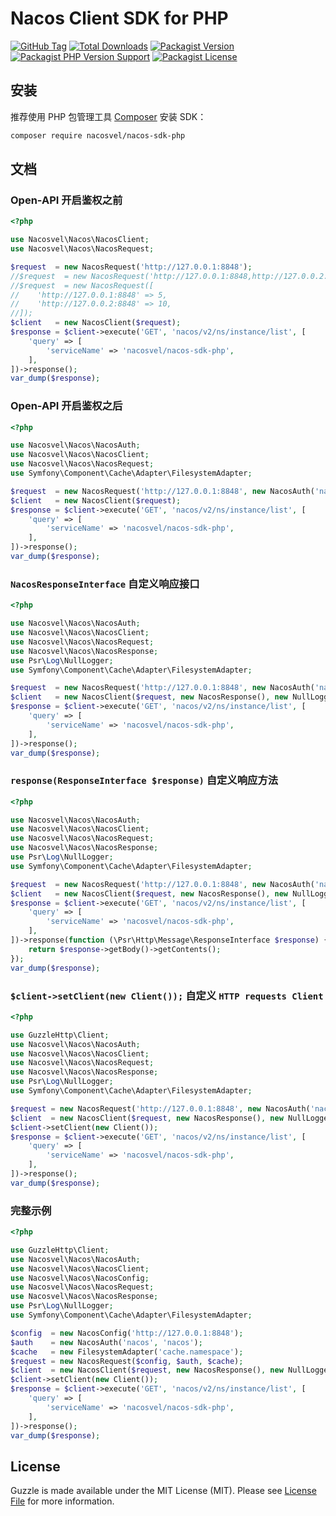 # Nacos Client SDK for PHP

[![GitHub Tag](https://img.shields.io/github/v/tag/nacosvel/nacos-sdk-php)](https://github.com/nacosvel/nacos-sdk-php/tags)
[![Total Downloads](https://img.shields.io/packagist/dt/nacosvel/nacos-sdk-php?style=flat-square)](https://packagist.org/packages/nacosvel/nacos-sdk-php)
[![Packagist Version](https://img.shields.io/packagist/v/nacosvel/nacos-sdk-php)](https://packagist.org/packages/nacosvel/nacos-sdk-php)
[![Packagist PHP Version Support](https://img.shields.io/packagist/php-v/nacosvel/nacos-sdk-php)](https://github.com/nacosvel/nacos-sdk-php)
[![Packagist License](https://img.shields.io/github/license/nacosvel/nacos-sdk-php)](https://github.com/nacosvel/nacos-sdk-php)

## 安装

推荐使用 PHP 包管理工具 [Composer](https://getcomposer.org/) 安装 SDK：

```bash
composer require nacosvel/nacos-sdk-php
```

## 文档

### Open-API 开启鉴权之前

```php
<?php

use Nacosvel\Nacos\NacosClient;
use Nacosvel\Nacos\NacosRequest;

$request  = new NacosRequest('http://127.0.0.1:8848');
//$request  = new NacosRequest('http://127.0.0.1:8848,http://127.0.0.2:8848');
//$request  = new NacosRequest([
//    'http://127.0.0.1:8848' => 5,
//    'http://127.0.0.2:8848' => 10,
//]);
$client   = new NacosClient($request);
$response = $client->execute('GET', 'nacos/v2/ns/instance/list', [
    'query' => [
        'serviceName' => 'nacosvel/nacos-sdk-php',
    ],
])->response();
var_dump($response);
```

### Open-API 开启鉴权之后

```php
<?php

use Nacosvel\Nacos\NacosAuth;
use Nacosvel\Nacos\NacosClient;
use Nacosvel\Nacos\NacosRequest;
use Symfony\Component\Cache\Adapter\FilesystemAdapter;

$request  = new NacosRequest('http://127.0.0.1:8848', new NacosAuth('nacos', 'nacos'), new FilesystemAdapter('cache.namespace'));
$client   = new NacosClient($request);
$response = $client->execute('GET', 'nacos/v2/ns/instance/list', [
    'query' => [
        'serviceName' => 'nacosvel/nacos-sdk-php',
    ],
])->response();
var_dump($response);
```

### `NacosResponseInterface` 自定义响应接口

```php
<?php

use Nacosvel\Nacos\NacosAuth;
use Nacosvel\Nacos\NacosClient;
use Nacosvel\Nacos\NacosRequest;
use Nacosvel\Nacos\NacosResponse;
use Psr\Log\NullLogger;
use Symfony\Component\Cache\Adapter\FilesystemAdapter;

$request  = new NacosRequest('http://127.0.0.1:8848', new NacosAuth('nacos', 'nacos'), new FilesystemAdapter('cache.namespace'));
$client   = new NacosClient($request, new NacosResponse(), new NullLogger());
$response = $client->execute('GET', 'nacos/v2/ns/instance/list', [
    'query' => [
        'serviceName' => 'nacosvel/nacos-sdk-php',
    ],
])->response();
var_dump($response);
```

### `response(ResponseInterface $response)` 自定义响应方法

```php
<?php

use Nacosvel\Nacos\NacosAuth;
use Nacosvel\Nacos\NacosClient;
use Nacosvel\Nacos\NacosRequest;
use Nacosvel\Nacos\NacosResponse;
use Psr\Log\NullLogger;
use Symfony\Component\Cache\Adapter\FilesystemAdapter;

$request  = new NacosRequest('http://127.0.0.1:8848', new NacosAuth('nacos', 'nacos'), new FilesystemAdapter('cache.namespace'));
$client   = new NacosClient($request, new NacosResponse(), new NullLogger());
$response = $client->execute('GET', 'nacos/v2/ns/instance/list', [
    'query' => [
        'serviceName' => 'nacosvel/nacos-sdk-php',
    ],
])->response(function (\Psr\Http\Message\ResponseInterface $response) {
    return $response->getBody()->getContents();
});
var_dump($response);
```

### `$client->setClient(new Client());` 自定义 `HTTP requests Client`

```php
<?php

use GuzzleHttp\Client;
use Nacosvel\Nacos\NacosAuth;
use Nacosvel\Nacos\NacosClient;
use Nacosvel\Nacos\NacosRequest;
use Nacosvel\Nacos\NacosResponse;
use Psr\Log\NullLogger;
use Symfony\Component\Cache\Adapter\FilesystemAdapter;

$request = new NacosRequest('http://127.0.0.1:8848', new NacosAuth('nacos', 'nacos'), new FilesystemAdapter('cache.namespace'));
$client  = new NacosClient($request, new NacosResponse(), new NullLogger());
$client->setClient(new Client());
$response = $client->execute('GET', 'nacos/v2/ns/instance/list', [
    'query' => [
        'serviceName' => 'nacosvel/nacos-sdk-php',
    ],
])->response();
var_dump($response);
```

### 完整示例

```php
<?php

use GuzzleHttp\Client;
use Nacosvel\Nacos\NacosAuth;
use Nacosvel\Nacos\NacosClient;
use Nacosvel\Nacos\NacosConfig;
use Nacosvel\Nacos\NacosRequest;
use Nacosvel\Nacos\NacosResponse;
use Psr\Log\NullLogger;
use Symfony\Component\Cache\Adapter\FilesystemAdapter;

$config  = new NacosConfig('http://127.0.0.1:8848');
$auth    = new NacosAuth('nacos', 'nacos');
$cache   = new FilesystemAdapter('cache.namespace');
$request = new NacosRequest($config, $auth, $cache);
$client  = new NacosClient($request, new NacosResponse(), new NullLogger());
$client->setClient(new Client());
$response = $client->execute('GET', 'nacos/v2/ns/instance/list', [
    'query' => [
        'serviceName' => 'nacosvel/nacos-sdk-php',
    ],
])->response();
var_dump($response);
```

## License

Guzzle is made available under the MIT License (MIT). Please see [License File](LICENSE) for more information.

